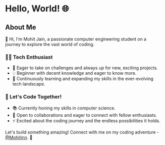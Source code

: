
# Hello, World! 🌐

## About Me

👋 Hi, I'm Mohit Jain, a passionate computer engineering student on a journey to explore the vast world of coding.

### 👨‍💻 Tech Enthusiast

- 🚀 Eager to take on challenges and always up for new, exciting projects.
- 💡 Beginner with decent knowledge and eager to know more.
- 🌱 Continuously learning and expanding my skills in the ever-evolving tech landscape.

### 🌟 Let's Code Together!

- 📚 Currently honing my skills in computer science.
- 🤝 Open to collaborations and eager to connect with fellow enthusiasts.
- ⚡ Excited about the coding journey and the endless possibilities it holds.

Let's build something amazing! Connect with me on my coding adventure - [@Mohitjnn](https://github.com/Mohitjnn). 🚀

